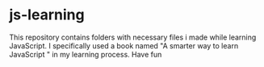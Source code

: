 # js-learning
This repository contains folders with necessary files i made while learning JavaScript. I specifically used  a book named "A smarter way to learn JavaScript " in my learning process. Have fun
